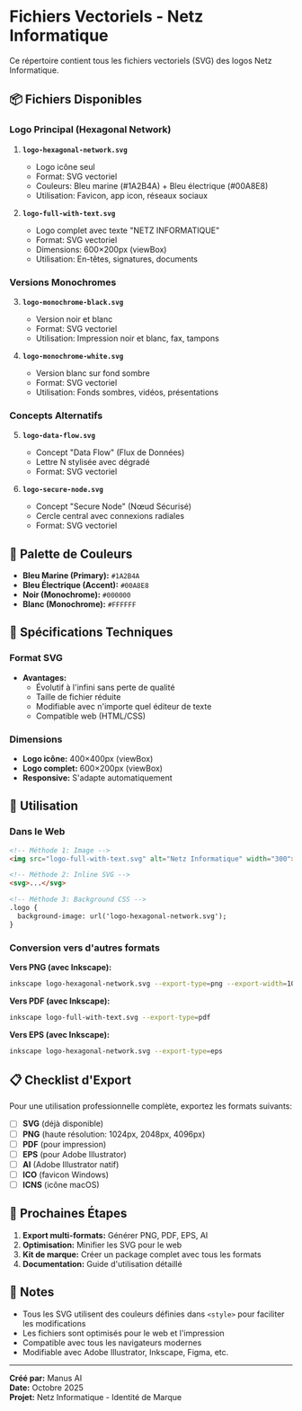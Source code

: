 # Fichiers Vectoriels - Netz Informatique

Ce répertoire contient tous les fichiers vectoriels (SVG) des logos Netz Informatique.

## 📦 Fichiers Disponibles

### Logo Principal (Hexagonal Network)

1. **`logo-hexagonal-network.svg`**
   - Logo icône seul
   - Format: SVG vectoriel
   - Couleurs: Bleu marine (#1A2B4A) + Bleu électrique (#00A8E8)
   - Utilisation: Favicon, app icon, réseaux sociaux

2. **`logo-full-with-text.svg`**
   - Logo complet avec texte "NETZ INFORMATIQUE"
   - Format: SVG vectoriel
   - Dimensions: 600×200px (viewBox)
   - Utilisation: En-têtes, signatures, documents

### Versions Monochromes

3. **`logo-monochrome-black.svg`**
   - Version noir et blanc
   - Format: SVG vectoriel
   - Utilisation: Impression noir et blanc, fax, tampons

4. **`logo-monochrome-white.svg`**
   - Version blanc sur fond sombre
   - Format: SVG vectoriel
   - Utilisation: Fonds sombres, vidéos, présentations

### Concepts Alternatifs

5. **`logo-data-flow.svg`**
   - Concept "Data Flow" (Flux de Données)
   - Lettre N stylisée avec dégradé
   - Format: SVG vectoriel

6. **`logo-secure-node.svg`**
   - Concept "Secure Node" (Nœud Sécurisé)
   - Cercle central avec connexions radiales
   - Format: SVG vectoriel

## 🎨 Palette de Couleurs

- **Bleu Marine (Primary):** `#1A2B4A`
- **Bleu Électrique (Accent):** `#00A8E8`
- **Noir (Monochrome):** `#000000`
- **Blanc (Monochrome):** `#FFFFFF`

## 📐 Spécifications Techniques

### Format SVG
- **Avantages:**
  - Évolutif à l'infini sans perte de qualité
  - Taille de fichier réduite
  - Modifiable avec n'importe quel éditeur de texte
  - Compatible web (HTML/CSS)

### Dimensions
- **Logo icône:** 400×400px (viewBox)
- **Logo complet:** 600×200px (viewBox)
- **Responsive:** S'adapte automatiquement

## 🔧 Utilisation

### Dans le Web
```html
<!-- Méthode 1: Image -->
<img src="logo-full-with-text.svg" alt="Netz Informatique" width="300">

<!-- Méthode 2: Inline SVG -->
<svg>...</svg>

<!-- Méthode 3: Background CSS -->
.logo {
  background-image: url('logo-hexagonal-network.svg');
}
```

### Conversion vers d'autres formats

**Vers PNG (avec Inkscape):**
```bash
inkscape logo-hexagonal-network.svg --export-type=png --export-width=1024
```

**Vers PDF (avec Inkscape):**
```bash
inkscape logo-full-with-text.svg --export-type=pdf
```

**Vers EPS (avec Inkscape):**
```bash
inkscape logo-hexagonal-network.svg --export-type=eps
```

## 📋 Checklist d'Export

Pour une utilisation professionnelle complète, exportez les formats suivants:

- [ ] **SVG** (déjà disponible)
- [ ] **PNG** (haute résolution: 1024px, 2048px, 4096px)
- [ ] **PDF** (pour impression)
- [ ] **EPS** (pour Adobe Illustrator)
- [ ] **AI** (Adobe Illustrator natif)
- [ ] **ICO** (favicon Windows)
- [ ] **ICNS** (icône macOS)

## 🚀 Prochaines Étapes

1. **Export multi-formats:** Générer PNG, PDF, EPS, AI
2. **Optimisation:** Minifier les SVG pour le web
3. **Kit de marque:** Créer un package complet avec tous les formats
4. **Documentation:** Guide d'utilisation détaillé

## 📝 Notes

- Tous les SVG utilisent des couleurs définies dans `<style>` pour faciliter les modifications
- Les fichiers sont optimisés pour le web et l'impression
- Compatible avec tous les navigateurs modernes
- Modifiable avec Adobe Illustrator, Inkscape, Figma, etc.

---

**Créé par:** Manus AI  
**Date:** Octobre 2025  
**Projet:** Netz Informatique - Identité de Marque

